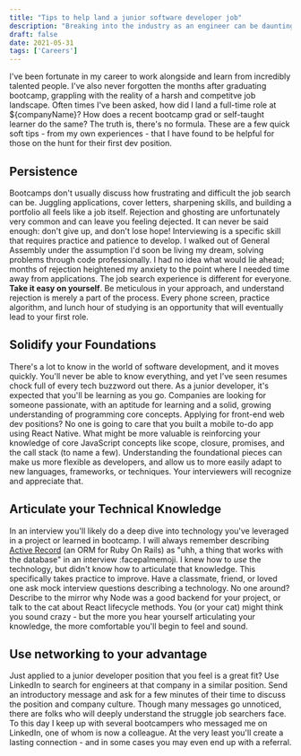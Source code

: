 ```yaml
---
title: "Tips to help land a junior software developer job"
description: "Breaking into the industry as an engineer can be daunting - I found these tips helped me gain confidence as I navigated the post-bootcamp job hunt."
draft: false
date: 2021-05-31
tags: ['Careers']
---
```


I've been fortunate in my career to work alongside and learn from incredibly talented people.  I've also never forgotten the months after graduating bootcamp, grappling with the reality of a harsh and competitve job landscape.   Often times I've been asked, how did I land a full-time role at ${companyName}?   How does a recent bootcamp grad or self-taught learner do the same?   The truth is, there's no formula.  These are a few quick soft tips - from my own experiences - that I have found to be helpful for those on the hunt for their first dev position.

## Persistence

Bootcamps don't usually discuss how frustrating and difficult the job search can be.  Juggling applications, cover letters, sharpening skills, and building a portfolio all feels like a job itself.  Rejection and ghosting are unfortunately very common and can leave you feeling dejected.  It can never be said enough: don't give up, and don't lose hope!  Interviewing is a specific skill that requires practice and patience to develop.  I walked out of General Assembly under the assumption I'd soon be living my dream, solving problems through code professionally.  I had no idea what would lie ahead; months of rejection heightened my anxiety to the point where I needed time away from  applications.  The job search experience is different for everyone.  <b>Take it easy on yourself</b>.  Be meticulous in your approach, and understand rejection is merely a part of the process.  Every phone screen, practice algorithm, and lunch hour of studying is an opportunity that will eventually lead to your first role.

## Solidify your Foundations

There's a lot to know in the world of software development, and it moves quickly.  You'll never be able to know everything, and yet I've seen resumes chock full of every tech buzzword out there.  As a junior developer, it's expected that you'll be learning as you go.  Companies are looking for someone passionate, with an aptitude for learning and a solid, growing understanding of programming core concepts.  Applying for front-end web dev positions?  No one is going to care that you built a mobile to-do app using React Native.  What might be more valuable is reinforcing your knowledge of core JavaScript concepts like scope, closure, promises, and the call stack (to name a few).  Understanding the foundational pieces can make us more flexible as developers, and allow us to more easily adapt to new languages, frameworks, or techniques.  Your interviewers will recognize and appreciate that.

## Articulate your Technical Knowledge

In an interview you'll likely do a deep dive into technology you've leveraged in a project or learned in bootcamp.  I will always remember describing <a href="https://guides.rubyonrails.org/active_record_querying.html">Active Record</a> (an ORM for Ruby On Rails) as "uhh, a thing that works with the database" in an interview :facepalmemoji.  I knew how to <i>use</i> the technology, but didn't know how to articulate that knowledge.  This specifically takes practice to improve.  Have a classmate, friend, or loved one ask mock interview questions describing a technology.  No one around?  Describe to the mirror why Node was a good backend for your project, or talk to the cat about React lifecycle methods.  You (or your cat) might think you sound crazy - but the more you hear yourself articulating your knowledge, the more comfortable you'll begin to feel and sound.

## Use networking to your advantage

Just applied to a junior developer position that you feel is a great fit?  Use LinkedIn to search for engineers at that company in a similar position.  Send an introductory message and ask for a few minutes of their time to discuss the position and company culture.  Though many messages go unnoticed, there are folks who will deeply understand the struggle job searchers face.  To this day I keep up with several bootcampers who messaged me on LinkedIn, one of whom is now a colleague.  At the very least you'll create a lasting connection - and in some cases you may even end up with a referral.

